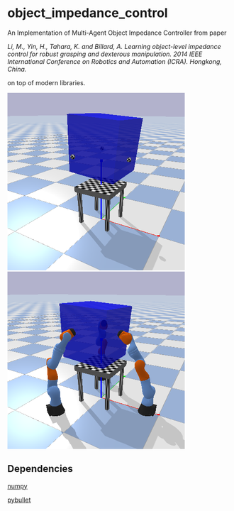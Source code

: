 # object_impedance_control
An Implementation of Multi-Agent Object Impedance Controller from paper

*Li, M., Yin, H., Tahara, K. and Billard, A. Learning object-level impedance control for robust grasping and dexterous manipulation. 2014 IEEE International Conference on Robotics and Automation (ICRA). Hongkong, China.*

on top of modern libraries.

<img src="./imgs/multiagentbox.png" width="400" />    <img src="./imgs/multiarmbox.png" width="400" />

## Dependencies

[numpy](https://numpy.org/)

[pybullet](https://github.com/bulletphysics/bullet3)
